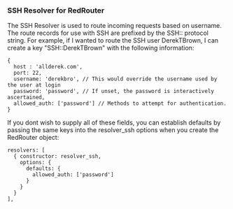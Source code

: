 ### SSH Resolver for RedRouter
The SSH Resolver is used to route incoming requests based on username. The route records for use with SSH are prefixed by the SSH:: protocol string.  For example, if I wanted to route the SSH user DerekTBrown, I can create a key "SSH::DerekTBrown" with the following information:

```
{
  host : 'allderek.com',
  port: 22,
  username: 'derekbro', // This would override the username used by the user at login
  password: 'password', // If unset, the password is interactively ascertained,
  allowed_auth: ['password'] // Methods to attempt for authentication.
}
```

If you dont wish to supply all of these fields, you can establish defaults by passing the same keys into the resolver_ssh options when you create the RedRouter object:

```
resolvers: [
  { constructor: resolver_ssh,
    options: {
      defaults: {
        allowed_auth: ['password']
      }
    }
  }
],
```
